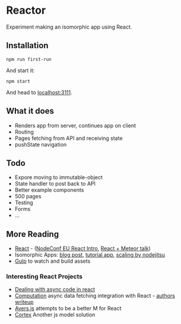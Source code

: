 # Reactor

Experiment making an isomorphic app using React.

## Installation

    npm run first-run

And start it:

    npm start

And head to [localhost:3111](localhost:3111).

## What it does

- Renders app from server, continues app on client
- Routing
- Pages fetching from API and receiving state
- pushState navigation

## Todo

- Expore moving to immutable-object
- State handler to post back to API
- Better example components
- 500 pages
- Testing
- Forms
- ...

## More Reading

- [React](http://facebook.github.io/react/) - ([NodeConf EU React Intro](https://www.youtube.com/watch?v=x7cQ3mrcKaY), [React + Meteor talk](https://www.youtube.com/watch?v=Lqcs6hPOcFw#t=3001))
- Isomorphic Apps: [blog post](http://nerds.airbnb.com/isomorphic-javascript-future-web-apps/), [tutorial app](https://github.com/spikebrehm/isomorphic-tutorial), [scaling by nodejitsu](https://blog.nodejitsu.com/scaling-isomorphic-javascript-code/)
- [Gulp](https://github.com/gulpjs/gulp) to watch and build assets

### Interesting React Projects

- [Dealing with async code in react](https://caurea.org/2014/02/04/dealing-with-asynchronous-code-in-react-components.html)
- [Computation](https://github.com/wereHamster/computation) async data fetching integration with React - [authors writeup](https://caurea.org/2014/02/04/dealing-with-asynchronous-code-in-react-components.html)
- [Avers.js](https://github.com/wereHamster/avers) attempts to be a better M for React
- [Cortex](https://github.com/mquan/cortex) Another js model solution